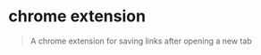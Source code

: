 # chrome extension
> A chrome extension for saving links after opening a new tab
<!--chrome://extensions/--> 
